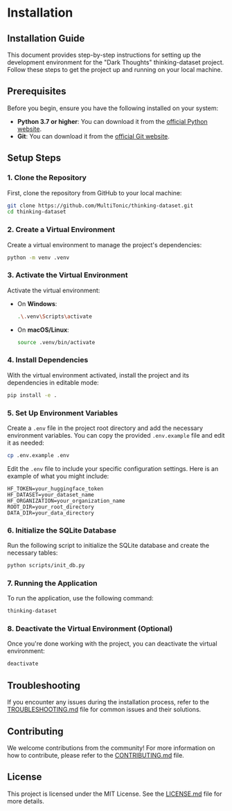 # Installation

## Installation Guide

This document provides step-by-step instructions for setting up the development environment for the "Dark Thoughts" thinking-dataset project. Follow these steps to get the project up and running on your local machine.

## Prerequisites

Before you begin, ensure you have the following installed on your system:

- **Python 3.7 or higher**: You can download it from the [official Python website](https://www.python.org/downloads/).
- **Git**: You can download it from the [official Git website](https://git-scm.com/downloads).

## Setup Steps

### 1. Clone the Repository

First, clone the repository from GitHub to your local machine:

```bash
git clone https://github.com/MultiTonic/thinking-dataset.git
cd thinking-dataset
```

### 2. Create a Virtual Environment

Create a virtual environment to manage the project's dependencies:

```bash
python -m venv .venv
```

### 3. Activate the Virtual Environment

Activate the virtual environment:

- On **Windows**:
  ```bash
  .\.venv\Scripts\activate
  ```

- On **macOS/Linux**:
  ```bash
  source .venv/bin/activate
  ```

### 4. Install Dependencies

With the virtual environment activated, install the project and its dependencies in editable mode:

```bash
pip install -e .
```

### 5. Set Up Environment Variables

Create a `.env` file in the project root directory and add the necessary environment variables. You can copy the provided `.env.example` file and edit it as needed:

```bash
cp .env.example .env
```

Edit the `.env` file to include your specific configuration settings. Here is an example of what you might include:

```plaintext
HF_TOKEN=your_huggingface_token
HF_DATASET=your_dataset_name
HF_ORGANIZATION=your_organization_name
ROOT_DIR=your_root_directory
DATA_DIR=your_data_directory
```

### 6. Initialize the SQLite Database

Run the following script to initialize the SQLite database and create the necessary tables:

```bash
python scripts/init_db.py
```

### 7. Running the Application

To run the application, use the following command:

```bash
thinking-dataset
```

### 8. Deactivate the Virtual Environment (Optional)

Once you're done working with the project, you can deactivate the virtual environment:

```bash
deactivate
```

## Troubleshooting

If you encounter any issues during the installation process, refer to the [TROUBLESHOOTING.md](TROUBLESHOOTING.md) file for common issues and their solutions.

## Contributing

We welcome contributions from the community! For more information on how to contribute, please refer to the [CONTRIBUTING.md](CONTRIBUTING.md) file.

## License

This project is licensed under the MIT License. See the [LICENSE.md](LICENSE.md) file for more details.
